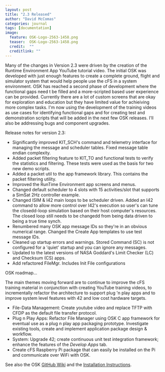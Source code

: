 ```yaml
---
layout: post
title: "2.3 Released"
author: "David McComas"
categories: journal
tags: [documentation]
image: 
  feature: OSK-Logo-2563-1458.png
  teaser:  OSK-Logo-2563-1458.png
  credit:  ""
  creditlink: ""
---
```

<div>

Many of the changes in Version 2.3 were driven by the creation of the Runtime Environment App YouTube tutorial video. The initial OSK was developed with just enough features to create a complete ground, flight and simulator system that would help people use the cFS in a system environment. OSK has reached a second phase of development where the functional gaps need t be filled and a more-scripted based user experience can be provided. Currently there are a lot of custom screens that are okay for exploration and education but they  have limited value for achieiving more complex tasks. I'm now using the development of the training videos as use cases for identifying functional gaps and for creating test and demonstration scripts that will be added in the next few OSK releases. I'll also be addressing bugs and component upgrades.

<p>Release notes for version 2.3:</p>

<ul>
  <li> Significantly improved KIT_SCH's command and telemetry interface for managing the message and scheduler tables. Fixed message table endian complexity.</li>
  <li> Added packet filtering feature to KIT_TO and functional tests to verify the statistics and filtering. These tests were used as the basis for two new demo scripts.</li> 
  <li> Added a packet util to the app framework library. This contains the packet filtering utility. </li>
  <li> Improved the RunTime Environment app screens and menus.</li>
  <li> Changed default scheduler to 4 slots with 15 activities/slot that supports a SimSat 2Hz controller example.</li>
  <li> Changed ISIM & I42 main loops to be scheduler driven. Added an I42 command to allow more control over I42's execution so user's can tune the closedd-loop simulation based on their host computer's resources. The closed loop still needs to be changedd from being data driven to being a true time synch.</li>
  <li> Renumbered many OSK app message IDs so they're in an obvious numerical range. Changed the Create App templates to use test message IDs.</li>
  <li> Cleaned up startup errors and warnings. Stored Command (SC) is not configured for a 'quiet' startup and you can ignore any messages.</li>
  <li> Updated to the latest versions of NASA Goddard's Limit Checker (LC) and Checksum (CS) apps.</li>
  <li> Add refactored FileMgr. Includes Init File configurations </li>
</ul>


<p>OSK roadmap...</p>
The main themes moving forward are to continue to improve the cFS training material in conjunction with creating YouTube training videos, to incrementally refactor the architecture to support plug 'n play apps and to improve system level features with 42 and low cost hardware targets. 
<ul>
  <li> File-Data Management: Create youtube video and replace TFTP with CFDP as the default file transfer protocol.</li>
  <li> Plug n Play Apps: Refactor File Manager using OSK C app framework for eventual use as a plug n play app packaging prototype. Investigate existing tools, create and implement application package design & workflow.</li>
  <li> System: Upgrade 42; create continuous unit test integration framework; enhance the features of the <i>Develop Apps</i> tab.</li>
  <li> Create cFS Raspberry Pi package that can easily be installed on the Pi and communicate over WiFi with OSK.</li>
</ul>

<p>See also the OSK <a href="{{site.github.wiki-url}}">GitHub Wiki</a> and the <a href="https://opensatkit.github.io/journal/Installation-Guide.html">Installation Instructions</a>.</p>

</div>
